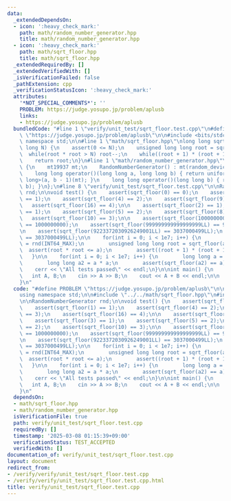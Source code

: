 ```yaml
---
data:
  _extendedDependsOn:
  - icon: ':heavy_check_mark:'
    path: math/random_number_generator.hpp
    title: math/random_number_generator.hpp
  - icon: ':heavy_check_mark:'
    path: math/sqrt_floor.hpp
    title: math/sqrt_floor.hpp
  _extendedRequiredBy: []
  _extendedVerifiedWith: []
  _isVerificationFailed: false
  _pathExtension: cpp
  _verificationStatusIcon: ':heavy_check_mark:'
  attributes:
    '*NOT_SPECIAL_COMMENTS*': ''
    PROBLEM: https://judge.yosupo.jp/problem/aplusb
    links:
    - https://judge.yosupo.jp/problem/aplusb
  bundledCode: "#line 1 \"verify/unit_test/sqrt_floor.test.cpp\"\n#define PROBLEM\
    \ \"https://judge.yosupo.jp/problem/aplusb\"\n\n#include <bits/stdc++.h>\nusing\
    \ namespace std;\n\n#line 1 \"math/sqrt_floor.hpp\"\nlong long sqrt_floor(long\
    \ long N) {\n    assert(0 <= N);\n    unsigned long long root = sqrtl(N);\n  \
    \  while(root * root > N) root--;\n    while((root + 1) * (root + 1) <= N) root++;\n\
    \    return root;\n}\n#line 1 \"math/random_number_generator.hpp\"\nstruct RandomNumberGenerator\
    \ {\n    mt19937 mt;\n    RandomNumberGenerator() : mt(random_device()()) {}\n\
    \    long long operator()(long long a, long long b) { return uniform_int_distribution<long\
    \ long>(a, b - 1)(mt); }\n    long long operator()(long long b) { return (*this)(0,\
    \ b); }\n};\n#line 8 \"verify/unit_test/sqrt_floor.test.cpp\"\n\nRandomNumberGenerator\
    \ rnd;\n\nvoid test() {\n    assert(sqrt_floor(0) == 0);\n    assert(sqrt_floor(1)\
    \ == 1);\n    assert(sqrt_floor(4) == 2);\n    assert(sqrt_floor(9) == 3);\n \
    \   assert(sqrt_floor(16) == 4);\n\n    assert(sqrt_floor(2) == 1);\n    assert(sqrt_floor(3)\
    \ == 1);\n    assert(sqrt_floor(5) == 2);\n    assert(sqrt_floor(8) == 2);\n \
    \   assert(sqrt_floor(10) == 3);\n\n    assert(sqrt_floor(1000000000000000000LL)\
    \ == 1000000000);\n    assert(sqrt_floor(999999999999999999LL) == 999999999);\n\
    \n    assert(sqrt_floor(9223372030926249001LL) == 3037000499LL);\n    assert(sqrt_floor(9223372036854775807LL)\
    \ == 3037000499LL);\n\n    for(int i = 0; i < 1e7; i++) {\n        long long a\
    \ = rnd(INT64_MAX);\n        unsigned long long root = sqrt_floor(a);\n      \
    \  assert(root * root <= a);\n        assert((root + 1) * (root + 1) > a);\n \
    \   }\n\n    for(int i = 0; i < 1e7; i++) {\n        long long a = rnd(INT32_MAX);\n\
    \        long long a2 = a * a;\n        assert(sqrt_floor(a2) == a);\n    }\n\n\
    \    cerr << \"All tests passed\" << endl;\n}\n\nint main() {\n    test();\n \
    \   int A, B;\n    cin >> A >> B;\n    cout << A + B << endl;\n\n    return 0;\n\
    }\n"
  code: "#define PROBLEM \"https://judge.yosupo.jp/problem/aplusb\"\n\n#include <bits/stdc++.h>\n\
    using namespace std;\n\n#include \"../../math/sqrt_floor.hpp\"\n#include \"../../math/random_number_generator.hpp\"\
    \n\nRandomNumberGenerator rnd;\n\nvoid test() {\n    assert(sqrt_floor(0) == 0);\n\
    \    assert(sqrt_floor(1) == 1);\n    assert(sqrt_floor(4) == 2);\n    assert(sqrt_floor(9)\
    \ == 3);\n    assert(sqrt_floor(16) == 4);\n\n    assert(sqrt_floor(2) == 1);\n\
    \    assert(sqrt_floor(3) == 1);\n    assert(sqrt_floor(5) == 2);\n    assert(sqrt_floor(8)\
    \ == 2);\n    assert(sqrt_floor(10) == 3);\n\n    assert(sqrt_floor(1000000000000000000LL)\
    \ == 1000000000);\n    assert(sqrt_floor(999999999999999999LL) == 999999999);\n\
    \n    assert(sqrt_floor(9223372030926249001LL) == 3037000499LL);\n    assert(sqrt_floor(9223372036854775807LL)\
    \ == 3037000499LL);\n\n    for(int i = 0; i < 1e7; i++) {\n        long long a\
    \ = rnd(INT64_MAX);\n        unsigned long long root = sqrt_floor(a);\n      \
    \  assert(root * root <= a);\n        assert((root + 1) * (root + 1) > a);\n \
    \   }\n\n    for(int i = 0; i < 1e7; i++) {\n        long long a = rnd(INT32_MAX);\n\
    \        long long a2 = a * a;\n        assert(sqrt_floor(a2) == a);\n    }\n\n\
    \    cerr << \"All tests passed\" << endl;\n}\n\nint main() {\n    test();\n \
    \   int A, B;\n    cin >> A >> B;\n    cout << A + B << endl;\n\n    return 0;\n\
    }\n"
  dependsOn:
  - math/sqrt_floor.hpp
  - math/random_number_generator.hpp
  isVerificationFile: true
  path: verify/unit_test/sqrt_floor.test.cpp
  requiredBy: []
  timestamp: '2025-03-08 01:15:39+09:00'
  verificationStatus: TEST_ACCEPTED
  verifiedWith: []
documentation_of: verify/unit_test/sqrt_floor.test.cpp
layout: document
redirect_from:
- /verify/verify/unit_test/sqrt_floor.test.cpp
- /verify/verify/unit_test/sqrt_floor.test.cpp.html
title: verify/unit_test/sqrt_floor.test.cpp
---
```

